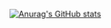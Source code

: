 [![Anurag's GitHub stats](https://github-readme-stats.vercel.app/api?username=Hppppppf)](https://github.com/anuraghazra/github-readme-stats)


<!--
**Hppppppf/Hppppppf** is a ✨ _special_ ✨ repository because its `README.md` (this file) appears on your GitHub profile.

Here are some ideas to get you started:

- 🔭 I’m currently working on ...
- 🌱 I’m currently learning ...
- 👯 I’m looking to collaborate on ...
- 🤔 I’m looking for help with ...
- 💬 Ask me about ...
- 📫 How to reach me: ...
- 😄 Pronouns: ...
- ⚡ Fun fact: ...
-->
